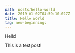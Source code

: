 ```yaml
---
path: posts/hello-world
date: 2019-01-02T08:59:10.027Z
title: Hello world!
tag: new-beginnings
---
```

Hello!

This is a test post!
